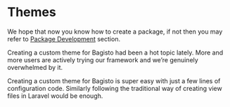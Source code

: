 # Themes

We hope that now you know how to create a package, if not then you may refer to [Package Development](../packages/create.md) section.

Creating a custom theme for Bagisto had been a hot topic lately. More and more users are actively trying our framework and we’re genuinely overwhelmed by it.

Creating a custom theme for Bagisto is super easy with just a few lines of configuration code. Similarly following the traditional way of creating view files in Laravel would be enough.
